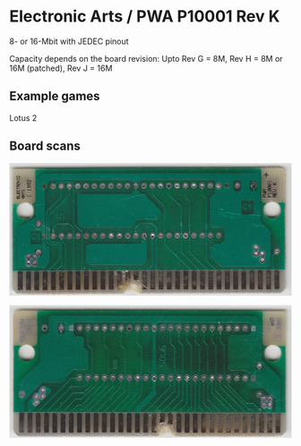 # Electronic Arts / PWA P10001 Rev K

8- or 16-Mbit with JEDEC pinout

Capacity depends on the board revision: Upto Rev G = 8M, Rev H = 8M or 16M (patched), Rev J = 16M

## Example games

Lotus 2

## Board scans

![Front](board-scans/electronic-arts-pwa-p10001-rev-k-front.jpeg)

![Back](board-scans/electronic-arts-pwa-p10001-rev-k-back.jpeg)
